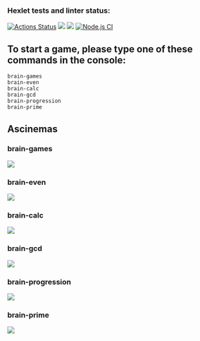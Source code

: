 ### Hexlet tests and linter status:
[![Actions Status](https://github.com/Dmitriy-Gervasov/backend-project-lvl1/workflows/hexlet-check/badge.svg)](https://github.com/Dmitriy-Gervasov/backend-project-lvl1/actions)
<a href="https://codeclimate.com/github/codeclimate/codeclimate/maintainability"><img src="https://api.codeclimate.com/v1/badges/a99a88d28ad37a79dbf6/maintainability" /></a>
<a href="https://codeclimate.com/github/codeclimate/codeclimate/test_coverage"><img src="https://api.codeclimate.com/v1/badges/a99a88d28ad37a79dbf6/test_coverage" /></a>
[![Node.js CI](https://github.com/Dmitriy-Gervasov/backend-project-lvl1/actions/workflows/node.js.yml/badge.svg)](https://github.com/Dmitriy-Gervasov/backend-project-lvl1/actions/workflows/node.js.yml)
## To start a game, please type one of these commands in the console:    
```brain-games```  
```brain-even```  
```brain-calc```  
```brain-gcd```  
```brain-progression```  
```brain-prime```  

## Ascinemas
### brain-games
<a href="https://asciinema.org/a/vGU6HrzW4DMv2R56tOiPbn3A4" target="_blank"><img src="https://asciinema.org/a/vGU6HrzW4DMv2R56tOiPbn3A4.svg" /></a>
### brain-even
<a href="https://asciinema.org/a/sKAqxIiUNYrxgUjGR37bOBZRI" target="_blank"><img src="https://asciinema.org/a/sKAqxIiUNYrxgUjGR37bOBZRI.svg" /></a>
### brain-calc
<a href="https://asciinema.org/a/SaNdSQyTklQRkzxEZV0VrsTbf" target="_blank"><img src="https://asciinema.org/a/SaNdSQyTklQRkzxEZV0VrsTbf.svg" /></a>
### brain-gcd
<a href="https://asciinema.org/a/7EAJMj2jSQEd2TWOWe4Z0z3SL" target="_blank"><img src="https://asciinema.org/a/7EAJMj2jSQEd2TWOWe4Z0z3SL.svg" /></a>
### brain-progression
<a href="https://asciinema.org/a/hhi78EdJ901kke44BJQi9i9fw" target="_blank"><img src="https://asciinema.org/a/hhi78EdJ901kke44BJQi9i9fw.svg" /></a>
### brain-prime
<a href="https://asciinema.org/a/5a7ogbWO8GjDX6viDK1O1hqf7" target="_blank"><img src="https://asciinema.org/a/5a7ogbWO8GjDX6viDK1O1hqf7.svg" /></a>
